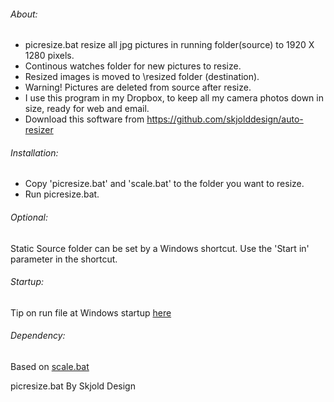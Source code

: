 ###### About:
- picresize.bat resize all jpg pictures in running folder(source) to 1920 X 1280 pixels.
- Continous watches folder for new pictures to resize.
- Resized images is moved to \resized folder (destination).
- Warning! Pictures are deleted from source after resize.
- I use this program in my Dropbox, to keep all my camera photos down in size, ready for web and email.
- Download this software from https://github.com/skjolddesign/auto-resizer


###### Installation:
- Copy 'picresize.bat' and 'scale.bat' to the folder you want to resize.
- Run picresize.bat.

###### Optional: 
Static Source folder can be set by a Windows shortcut. 
Use the 'Start in' parameter in the shortcut.

###### Startup:
Tip on run file at Windows startup [here](https://www.computerhope.com/issues/ch000322.htm)
 
###### Dependency:
Based on [scale.bat](https://github.com/npocmaka/batch.scripts/blob/master/hybrids/jscript/imageProcessing/scale.bat)

picresize.bat By Skjold Design
